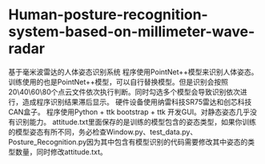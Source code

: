 # Human-posture-recognition-system-based-on-millimeter-wave-radar
基于毫米波雷达的人体姿态识别系统
程序使用PointNet++模型来识别人体姿态。训练使用的也是PointNet++模型，可以自行替换模型。但是识别会按照20\40\60\80个点云文件依次执行判断。同时勾选多个模型会导致识别依次进行，造成程序识别结果滞后显示。
硬件设备使用纳雷科技SR75雷达和创芯科技CAN盒子。
程序使用Python + ttk bootstrap + ttk 开发GUI。对静态姿态几乎没有识别能力。
attitude.txt里面保存的是训练的模型包含的姿态类型，如果你训练的模型姿态有所不同，务必检查Window.py、test_data.py、Posture_Recognition.py因为其中包含有模型识别的代码需要修改其中姿态的类型数量，同时修改attitude.txt。
